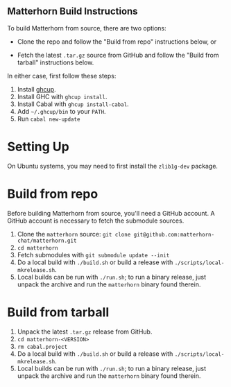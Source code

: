 Matterhorn Build Instructions
-----------------------------

To build Matterhorn from source, there are two options:

* Clone the repo and follow the "Build from repo" instructions below, or

* Fetch the latest `.tar.gz` source from GitHub and follow the "Build
from tarball" instructions below.

In either case, first follow these steps:

1. Install [ghcup](https://www.haskell.org/ghcup/).
2. Install GHC with `ghcup install`.
3. Install Cabal with `ghcup install-cabal`.
4. Add `~/.ghcup/bin` to your `PATH`.
5. Run `cabal new-update`

Setting Up
==========

On Ubuntu systems, you may need to first install the `zlib1g-dev`
package.

Build from repo
===============

Before building Matterhorn from source, you'll need a GitHub account. A
GitHub account is necessary to fetch the submodule sources.

1. Clone the `matterhorn` source: `git clone git@github.com:matterhorn-chat/matterhorn.git`
2. `cd matterhorn`
3. Fetch submodules with `git submodule update --init`
4. Do a local build with `./build.sh` or build a release with `./scripts/local-mkrelease.sh`.
5. Local builds can be run with `./run.sh`; to run a binary release,
just unpack the archive and run the `matterhorn` binary found therein.

Build from tarball
==================

1. Unpack the latest `.tar.gz` release from GitHub.
2. `cd matterhorn-<VERSION>`
3. `rm cabal.project`
4. Do a local build with `./build.sh` or build a release with `./scripts/local-mkrelease.sh`.
5. Local builds can be run with `./run.sh`; to run a binary release,
just unpack the archive and run the `matterhorn` binary found therein.
